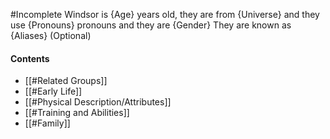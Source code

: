 #Incomplete
Windsor is {Age} years old, they are from {Universe} and they use {Pronouns} pronouns and they are {Gender}
They are known as {Aliases} (Optional)
#### Contents
- [[#Related Groups]]
- [[#Early Life]]
- [[#Physical Description/Attributes]]
- [[#Training and Abilities]]
- [[#Family]]
